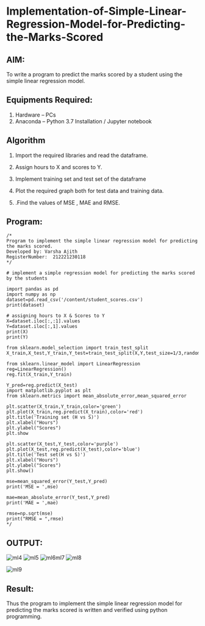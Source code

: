 # Implementation-of-Simple-Linear-Regression-Model-for-Predicting-the-Marks-Scored

## AIM:
To write a program to predict the marks scored by a student using the simple linear regression model.

## Equipments Required:
1. Hardware – PCs
2. Anaconda – Python 3.7 Installation / Jupyter notebook

## Algorithm
1. Import the required libraries and read the dataframe.

2. Assign hours to X and scores to Y.
3. Implement training set and test set of the dataframe
4. Plot the required graph both for test data and training data.
5. .Find the values of MSE , MAE and RMSE.

## Program:
```
/*
Program to implement the simple linear regression model for predicting the marks scored.
Developed by: Varsha Ajith 
RegisterNumber:  212221230118
*/

# implement a simple regression model for predicting the marks scored by the students

import pandas as pd
import numpy as np
dataset=pd.read_csv('/content/student_scores.csv')
print(dataset)

# assigning hours to X & Scores to Y
X=dataset.iloc[:,:1].values
Y=dataset.iloc[:,1].values
print(X)
print(Y)

from sklearn.model_selection import train_test_split
X_train,X_test,Y_train,Y_test=train_test_split(X,Y,test_size=1/3,random_state=0)

from sklearn.linear_model import LinearRegression
reg=LinearRegression()
reg.fit(X_train,Y_train)

Y_pred=reg.predict(X_test)
import matplotlib.pyplot as plt
from sklearn.metrics import mean_absolute_error,mean_squared_error

plt.scatter(X_train,Y_train,color='green')
plt.plot(X_train,reg.predict(X_train),color='red')
plt.title('Training set (H vs S)')
plt.xlabel("Hours")
plt.ylabel("Scores")
plt.show

plt.scatter(X_test,Y_test,color='purple')
plt.plot(X_test,reg.predict(X_test),color='blue')
plt.title('Test set(H vs S)')
plt.xlabel("Hours")
plt.ylabel("Scores")
plt.show()

mse=mean_squared_error(Y_test,Y_pred)
print('MSE = ',mse)

mae=mean_absolute_error(Y_test,Y_pred)
print('MAE = ',mae)

rmse=np.sqrt(mse)
print("RMSE = ",rmse)
*/
```
## OUTPUT:

![ml4](https://user-images.githubusercontent.com/94222288/200177597-e6ff825e-710a-40ec-842d-50233234b4d3.png)
![ml5](https://user-images.githubusercontent.com/94222288/200177609-a5c4987a-11fa-4426-92a8-aced68c0eb61.png)
![ml6![ml7](https://user-images.githubusercontent.com/94222288/200177616-98277779-5896-480e-b9ca-702efb43b4de.png)
](https://user-images.githubusercontent.com/94222288/200177613-5e3ef679-1f4f-46b3-bdac-ce424533ac63.png)
![ml8](https://user-images.githubusercontent.com/94222288/200177622-f15e4f5e-0163-47f1-80b2-936d0fd1d347.png)

![ml9](https://user-images.githubusercontent.com/94222288/200177626-8323e106-b6de-4688-8186-47e015923feb.png)


## Result:
Thus the program to implement the simple linear regression model for predicting the marks scored is written and verified using python programming.
